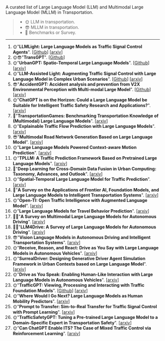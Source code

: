 A curated list of Large Language Model (LLM) and Multimodal Large Language Model (MLLM) in Transportation.

> - 🌞 LLM in transportation.
> - 😎 MLLM in transportation.
> - 📑 Benchmarks or Survey.

<!--
Title：https://arxiv.org/search/advanced?advanced=1&terms-0-operator=AND&terms-0-term=transportation+AND+llm&terms-0-field=title&classification-computer_science=y&classification-physics_archives=all&classification-include_cross_list=include&date-filter_by=all_dates&date-year=&date-from_date=&date-to_date=&date-date_type=submitted_date&abstracts=show&size=200&order=-announced_date_first

Abstract：https://arxiv.org/search/advanced?advanced=&terms-0-operator=AND&terms-0-term=transportation+AND+llm&terms-0-field=abstract&classification-computer_science=y&classification-physics_archives=all&classification-include_cross_list=include&date-filter_by=all_dates&date-year=&date-from_date=&date-to_date=&date-date_type=submitted_date&abstracts=show&size=200&order=-announced_date_first
-->

---

1. 🌞"**LLMLight: Large Language Models as Traffic Signal Control Agents**". [[Github](https://github.com/usail-hkust/LLMTSCS)] [[arxiv](https://arxiv.org/abs/2312.16044)]
2. 🌞😎"**TransGPT**". [[Github](https://github.com/DUOMO/TransGPT)]
3. 🌞"**UrbanGPT: Spatio-Temporal Large Language Models**". [[Github](https://github.com/HKUDS/UrbanGPT)] [[arxiv](https://arxiv.org/abs/2403.00813)]
4. 🌞"**LLM-Assisted Light: Augmenting Traffic Signal Control with Large Language Model in Complex Urban Scenarios**". [[Github](https://github.com/Traffic-Alpha/LLM-Assisted-Light)] [[arxiv](https://arxiv.org/abs/2403.08337)]
5. 😎"**AccidentGPT: Accident analysis and prevention from V2X Environmental Perception with Multi-modal Large Model**". [[Github](https://github.com/LeningWang/AccidentGPT)] [[arxiv](https://export.arxiv.org/abs/2312.13156)]
6. 🌞"**ChatGPT is on the Horizon: Could a Large Language Model be Suitable for Intelligent Traffic Safety Research and Applications?**". [[arxiv](https://arxiv.org/abs/2303.05382)]
7. 📑"**TransportationGames: Benchmarking Transportation Knowledge of (Multimodal) Large Language Models**". [[arxiv](https://arxiv.org/abs/2401.04471)]
8. 🌞"**Explainable Traffic Flow Prediction with Large Language Models**". [[arxiv](https://arxiv.org/abs/2404.02937)]
9. 😎"**Multimodal Road Network Generation Based on Large Language Model**". [[arxiv](https://arxiv.org/abs/2404.06227)]
10. 🌞"**Large Language Models Powered Context-aware Motion Prediction**". [[arxiv](https://arxiv.org/abs/2403.11057)]
11. 🌞"**TPLLM: A Traffic Prediction Framework Based on Pretrained Large Language Models**". [[arxiv](https://arxiv.org/abs/2403.02221)]
12. 📑"**Deep Learning for Cross-Domain Data Fusion in Urban Computing: Taxonomy, Advances, and Outlook**". [[arxiv](https://arxiv.org/abs/2402.19348)]
13. 🌞"**Spatial-Temporal Large Language Model for Traffic Prediction**". [[arxiv](https://arxiv.org/abs/2401.10134)]
14. 📑"**A Survey on the Applications of Frontier AI, Foundation Models, and Large Language Models to Intelligent Transportation Systems**". [[arxiv](https://arxiv.org/abs/2401.06831)]
15. 🌞"**Open-TI: Open Traffic Intelligence with Augmented Language Model**". [[arxiv](https://arxiv.org/abs/2401.00211)]
16. 🌞"**Large Language Models for Travel Behavior Prediction**". [[arxiv](https://arxiv.org/abs/2312.00819)]
17. 📑😎"**A Survey on Multimodal Large Language Models for Autonomous Driving**". [[arxiv](https://arxiv.org/abs/2311.12320)]
18. 📑😎"**LLM4Drive: A Survey of Large Language Models for Autonomous Driving**". [[arxiv](https://arxiv.org/abs/2311.01043)]
19. 😎"**Vision Language Models in Autonomous Driving and Intelligent Transportation Systems**". [[arxiv](https://arxiv.org/abs/2310.14414)]
20. 🌞"**Receive, Reason, and React: Drive as You Say with Large Language Models in Autonomous Vehicles**". [[arxiv](https://arxiv.org/abs/2310.08034)]
21. 🌞"**SurrealDriver: Designing Generative Driver Agent Simulation Framework in Urban Contexts based on Large Language Model**". [[arxiv](https://arxiv.org/abs/2309.13193)]
22. 🌞"**Drive as You Speak: Enabling Human-Like Interaction with Large Language Models in Autonomous Vehicles**". [[arxiv](https://arxiv.org/abs/2309.10228)]
23. 🌞"**TrafficGPT: Viewing, Processing and Interacting with Traffic Foundation Models**". [[Github](https://github.com/lijlansg/TrafficGPT)] [[arxiv](https://arxiv.org/abs/2309.06719)]
24. 🌞"**Where Would I Go Next? Large Language Models as Human Mobility Predictors**". [[arxiv](https://arxiv.org/abs/2308.15197)]
25. 🌞"**Prompt to Transfer: Sim-to-Real Transfer for Traffic Signal Control with Prompt Learning**". [[arxiv](https://arxiv.org/abs/2308.14284)]
26. 🌞"**TrafficSafetyGPT: Tuning a Pre-trained Large Language Model to a Domain-Specific Expert in Transportation Safety**". [[arxiv](https://arxiv.org/abs/2307.15311)]
27. 🌞"**Can ChatGPT Enable ITS? The Case of Mixed Traffic Control via Reinforcement Learning**". [[arxiv](https://arxiv.org/abs/2306.08094)]


